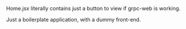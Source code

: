 Home.jsx literally contains just a button to view if grpc-web is working.

Just a boilerplate application, with a dummy front-end.